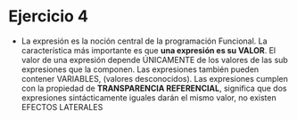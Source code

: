# Ejercicio 4

- La expresión es la noción central de la programación Funcional. La característica más importante es que **una expresión es su VALOR**. El valor de una expresión depende ÚNICAMENTE de los valores de las sub expresiones que la componen. Las expresiones también pueden contener VARIABLES, (valores desconocidos). Las expresiones cumplen con la propiedad de **TRANSPARENCIA REFERENCIAL**, significa que dos expresiones sintácticamente iguales darán el mismo valor, no existen EFECTOS LATERALES